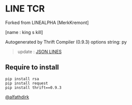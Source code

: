 # LINE TCR
Forked from LINEALPHA [MerkKremont]

[name : king s kill]

Autogenerated by Thrift Compiler (0.9.3)
options string: py
>update :
[JSON LINES](https://google.com/)

## Require to install
```
pip install rsa
pip install request
pip install thrift==0.9.3
```
[@alfathdirk](https://instagram.com/alfathdirk)

